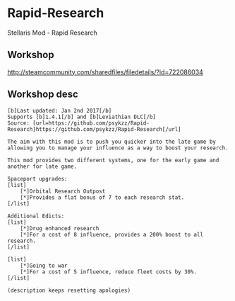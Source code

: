 # Rapid-Research
Stellaris Mod - Rapid Research


## Workshop 
http://steamcommunity.com/sharedfiles/filedetails/?id=722086034


## Workshop desc 

```
[b]Last updated: Jan 2nd 2017[/b]
Supports [b]1.4.1[/b] and [b]Leviathian DLC[/b]
Source: [url=https://github.com/psykzz/Rapid-Research]https://github.com/psykzz/Rapid-Research[/url]

The aim with this mod is to push you quicker into the late game by allowing you to manage your influence as a way to boost your research. 

This mod provides two different systems, one for the early game and another for late game.

Spaceport upgrades:
[list]
    [*]Orbital Research Outpost
    [*]Provides a flat bonus of 7 to each research stat.
[/list]

Additional Edicts:
[list]
    [*]Drug enhanced research
    [*]For a cost of 8 influence, provides a 200% boost to all research.
[/list]

[list]
    [*]Going to war
    [*]For a cost of 5 influence, reduce fleet costs by 30%.
[/list]

(description keeps resetting apologies)
```
